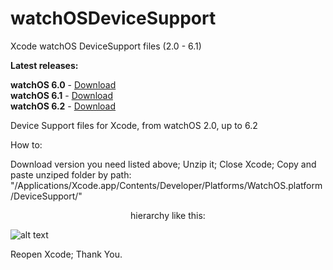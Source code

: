 # watchOSDeviceSupport

Xcode watchOS DeviceSupport files (2.0 - 6.1)

**Latest releases:**</br>

**watchOS 6.0** - [Download](https://github.com/filsv/watchOSDeviceSupport/raw/master/6.0.zip) </br>
**watchOS 6.1** - [Download](https://github.com/filsv/watchOSDeviceSupport/raw/master/6.1.zip) </br>
**watchOS 6.2** - [Download](https://github.com/filsv/watchOSDeviceSupport/raw/master/6.2.zip) </br>

Device Support files for Xcode, from watchOS 2.0, up to 6.2

How to:

Download version you need listed above;
Unzip it;
Close Xcode;
Copy and paste unziped folder by path: "/Applications/Xcode.app/Contents/Developer/Platforms/WatchOS.platform/DeviceSupport/" 

<p align="center">hierarchy like this:</p>

![alt text](https://raw.githubusercontent.com/filsv/watchOSDeviceSupport/master/Screen%20Shot%202019-08-02%20at%2015.05.08.png)

Reopen Xcode;
Thank You.
